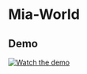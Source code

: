 # Mia-World
## Demo
[![Watch the demo](https://img.youtube.com/vi/hyWMFHXykvs/0.jpg)](https://www.youtube.com/embed/hyWMFHXykvs)
